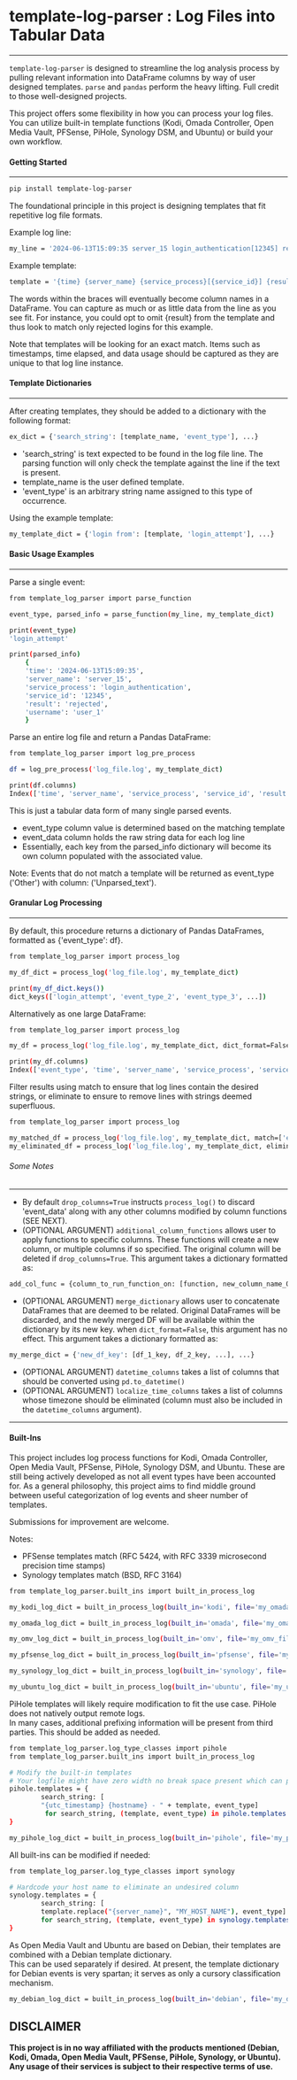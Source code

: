 # template-log-parser : Log Files into Tabular Data
---
`template-log-parser` is designed to streamline the log analysis process by pulling relevant information into DataFrame columns by way of user designed templates.  `parse` and `pandas` perform the heavy lifting. Full credit to those well-designed projects.

This project offers some flexibility in how you can process your log files.  You can utilize built-in template functions (Kodi, Omada Controller, Open Media Vault, PFSense, PiHole, Synology DSM, and Ubuntu) or build your own workflow. 

#### Getting Started
---

```bash
pip install template-log-parser
```

The foundational principle in this project is designing templates that fit repetitive log file formats.

Example log line:
```bash
my_line = '2024-06-13T15:09:35 server_15 login_authentication[12345] rejected login from user[user_1].'
```
    
Example template:
```bash
template = '{time} {server_name} {service_process}[{service_id}] {result} login from user[{username}].'
```

The words within the braces will eventually become column names in a DataFrame.  You can capture as much or as little data from the line as you see fit.  For instance, you could opt to omit {result} from the template and thus look to match only rejected logins for this example.

Note that templates will be looking for an exact match.  Items such as timestamps, time elapsed, and data usage should be captured as they are unique to that log line instance.

#### Template Dictionaries
---
After creating templates, they should be added to a dictionary with the following format:
```bash
ex_dict = {'search_string': [template_name, 'event_type'], ...}
```
- 'search_string' is text expected to be found in the log file line.  The parsing function will only check the template against the line if the text is present.
- template_name is the user defined template.
- 'event_type' is an arbitrary string name assigned to this type of occurrence.

Using the example template:
```bash
my_template_dict = {'login from': [template, 'login_attempt'], ...}
```

#### Basic Usage Examples
---
Parse a single event:
```bash
from template_log_parser import parse_function

event_type, parsed_info = parse_function(my_line, my_template_dict)

print(event_type)
'login_attempt' 

print(parsed_info)
    {
    'time': '2024-06-13T15:09:35',
    'server_name': 'server_15',
    'service_process': 'login_authentication', 
    'service_id': '12345',
    'result': 'rejected',
    'username': 'user_1'
    }
```
Parse an entire log file and return a Pandas DataFrame:
```bash
from template_log_parser import log_pre_process

df = log_pre_process('log_file.log', my_template_dict)

print(df.columns)
Index(['time', 'server_name', 'service_process', 'service_id', 'result', 'username', 'event_type', 'event_data'])
```
This is just a tabular data form of many single parsed events.
 - event_type column value is determined based on the matching template
 - event_data column holds the raw string data for each log line
 - Essentially, each key from the parsed_info dictionary will become its own column populated with the associated value.
 
Note: 
Events that do not match a template will be returned as event_type ('Other') with column: ('Unparsed_text').

#### Granular Log Processing
---
By default, this procedure returns a dictionary of Pandas DataFrames, formatted as {'event_type': df}.

```bash
from template_log_parser import process_log

my_df_dict = process_log('log_file.log', my_template_dict)

print(my_df_dict.keys())
dict_keys(['login_attempt', 'event_type_2', 'event_type_3', ...])
```

Alternatively as one large DataFrame:
```bash
from template_log_parser import process_log

my_df = process_log('log_file.log', my_template_dict, dict_format=False)

print(my_df.columns)
Index(['event_type', 'time', 'server_name', 'service_process', 'service_id', 'result', 'username'])
```

Filter results using match to ensure that log lines contain the desired strings, or eliminate to ensure to remove lines with strings deemed superfluous. 
```bash
from template_log_parser import process_log

my_matched_df = process_log('log_file.log', my_template_dict, match=['error', 'login'] , dict_format=False)
my_eliminated_df = process_log('log_file.log', my_template_dict, eliminate=['user: admin', 'success'], match_type='all' , dict_format=False)

```

###### Some Notes
---
- By default `drop_columns=True` instructs `process_log()` to discard 'event_data' along with any other columns modified by column functions (SEE NEXT).
- (OPTIONAL ARGUMENT) `additional_column_functions` allows user to apply functions to specific columns.  These functions will create a new column, or multiple columns if so specified.  The original column will be deleted if `drop_columns=True`.  This argument takes a dictionary formatted as:
```bash
add_col_func = {column_to_run_function_on: [function, new_column_name_OR_list_of_new_colum_names]}
 ```
- (OPTIONAL ARGUMENT) `merge_dictionary` allows user to concatenate DataFrames that are deemed to be related.  Original DataFrames will be discarded, and the newly merged DF will be available within the dictionary by its new key.  when `dict_format=False`, this argument has no effect.  This argument takes a dictionary formatted as:
```bash
my_merge_dict = {'new_df_key': [df_1_key, df_2_key, ...], ...}
```
- (OPTIONAL ARGUMENT) `datetime_columns` takes a list of columns that should be converted using `pd.to_datetime()`
- (OPTIONAL ARGUMENT) `localize_time_columns` takes a list of columns whose timezone should be eliminated (column must also be included in the `datetime_columns` argument).
---
#### Built-Ins
This project includes log process functions for Kodi, Omada Controller, Open Media Vault, PFSense, PiHole, Synology DSM, and Ubuntu. These are still being actively developed as not all event types have been accounted for.
As a general philosophy, this project aims to find middle ground between useful categorization of log events and sheer number of templates.

Submissions for improvement are welcome.

Notes: 

- PFSense templates match (RFC 5424, with RFC 3339 microsecond precision time stamps)
- Synology templates match (BSD, RFC 3164)
```bash
from template_log_parser.built_ins import built_in_process_log

my_kodi_log_dict = built_in_process_log(built_in='kodi', file='my_omada_file.log')

my_omada_log_dict = built_in_process_log(built_in='omada', file='my_omada_file.log')

my_omv_log_dict = built_in_process_log(built_in='omv', file='my_omv_file.log')

my_pfsense_log_dict = built_in_process_log(built_in='pfsense', file='my_pfsense_file.log')

my_synology_log_dict = built_in_process_log(built_in='synology', file='my_synology_log.log')

my_ubuntu_log_dict = built_in_process_log(built_in='ubuntu', file='my_ubuntu_log.log')
```

PiHole templates will likely require modification to fit the use case.  PiHole does not natively output remote logs.  
In many cases, additional prefixing information will be present from third parties.  This should be added as needed.

```bash
from template_log_parser.log_type_classes import pihole
from template_log_parser.built_ins import built_in_process_log

# Modify the built-in templates
# Your logfile might have zero width no break space present which can prevent template matches. Make sure to account for it
pihole.templates = {
        search_string: [
        "{utc_timestamp} {hostname} - " + template, event_type]
         for search_string, (template, event_type) in pihole.templates.items()
}

my_pihole_log_dict = built_in_process_log(built_in='pihole', file='my_pihole_log.log')
```

All built-ins can be modified if needed:

```bash
from template_log_parser.log_type_classes import synology

# Hardcode your host name to eliminate an undesired column
synology.templates = {
        search_string: [
        template.replace("{server_name}", "MY_HOST_NAME"), event_type]
        for search_string, (template, event_type) in synology.templates.items()
}

```

As Open Media Vault and Ubuntu are based on Debian, their templates are combined with a Debian template dictionary.  
This can be used separately if desired. 
At present, the template dictionary for Debian events is very spartan; it serves as only a cursory classification mechanism. 

```bash
my_debian_log_dict = built_in_process_log(built_in='debian', file='my_debian_log.log')
```

## DISCLAIMER

**This project is in no way affiliated with the products mentioned (Debian, Kodi, Omada, Open Media Vault, PFSense, PiHole, Synology, or Ubuntu).
Any usage of their services is subject to their respective terms of use.**

